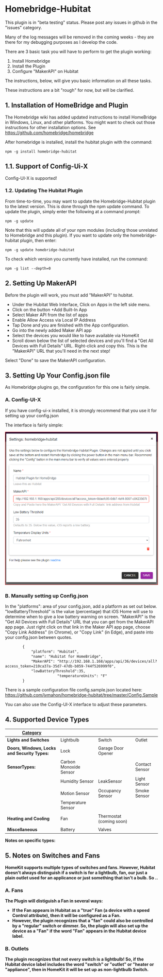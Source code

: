 # Homebridge-Hubitat


This plugin is in "beta testing" status. Please post any issues in github in the "issues" category. 

Many of the log messages will be removed in the coming weeks - they are there for my debugging purposes as I develop the code.

There are 3 basic task you will have to perform to get the plugin working:
1. Install Homebridge
2. Install the Plugin
3. Configure "MakerAPI" on Hubitat

The instructions, below, will give you basic information on all these tasks.

These instructions are a bit "rough" for now, but will be clarified.


## 1. Installation of HomeBridge and Plugin

The Homebridge wiki has added updated instructions to install HomeBridge in Windows, Linux, and other platforms. You might want to check out those instructions for other installation options. See https://github.com/homebridge/homebridge

After homebridge is installed, install the hubitat plugin with the command:
`````
npm -g install homebridge-hubitat
`````

## 1.1. Support of Config-Ui-X
Config-UI-X is supported!


### 1.2. Updating The Hubitat Plugin
From time-to-time, you may want to update the Homebridge-Hubitat plugin to the latest version. This is done through the npm update command. To update the plugin, simply enter the following at a command prompt:
`````
npm -g update
`````
Note that this will update all of your npm modules (including those unrelated to Homebridge and this plugin). If you want to update only the homebridge-hubitat plugin, then enter:
`````
npm -g update homebridge-hubitat
`````

To check which version you currently have installed, run the command:
`````
npm -g list --depth=0
`````

## 2. Setting Up MakerAPI

Before the plugin will work, you must add "MakerAPI" to hubitat.

* Under the Hubitat Web Interface, Click on Apps in the left side menu.
* Click on the button +Add Built-In App
* Select Maker API from the list of apps
* Enable Allow Access via Local IP Address
* Tap Done and you are finished with the App configuration.
* Go into the newly added Maker API app
* Select the devices you would like to have available via HomeKit
* Scroll down below the list of selected devices and you'll find a "Get All Devices with Full Details" URL. Right-click and copy this. This is the "MakerAPI" URL that you'll need in the next step!

Select "Done" to save the MakerAPI configuration.

## 3. Setting Up Your Config.json file

As Homebridge plugins go, the configuration for this one is fairly simple. 

### A. Config-UI-X
If you have config-ui-x installed, it is strongly recommend that you use it for setting up your config.json

The interface is fairly simple:

![](./docs/Config-UI-X-Settings.PNG)


### B. Manually setting up Config.json

In the "platforms": area of your config.json, add a platform as set out below.
"lowBatteryThreshold" is the value (percentage) that iOS Home will use to determine when to give a low battery warning on screen.
"MakerAPI" is the "Get All Devices with Full Details" URL that you can get from the MakerAPI app page. Just right click on that link in the Maker API app page, choose "Copy Link Address" (in Chrome), or "Copy Link" (in Edge), and paste into your config.json between quotes. 


`````
		{
			"platform": "Hubitat",              
			"name": "Hubitat for HomeBridge", 
			"MakerAPI": "http://192.168.1.168/apps/api/36/devices/all?access_token=210ca37a-35d7-47db-b059-744f526999f0",
			"lowBatteryThreshold":35,
                        "temperatureUnits": "F"
		}
`````
There is a sample configuration file config.sample.json located here: https://github.com/jvmahon/homebridge-hubitat/tree/master/Config.Sample

You can also use the Config-UI-X interface to adjust these parameters.

## 4. Supported Device Types

| <u>Category                                  	|                      	|                     	|                  	|
|-------------------------------------------	|----------------------	|---------------------	|------------------	|
| <b>Lights and Switches                       	| Lightbulb            	| Switch              	| Outlet           	|
| | | |
| <b>Doors, Windows, Locks and Security Types: 	| Lock                 	| Garage Door Opener                 	| 	|
| | | |
| <b>SensorTypes:                              	| Carbon Monoxide Sensor 	|  	| Contact Sensor    	|
|                                           	| Humidity Sensor       	| LeakSensor          	| Light Sensor      	|
|                                           	| Motion Sensor         	| Occupancy Sensor     	| Smoke Sensor      	|
|                                           	| Temperature Sensor     |                     	|                  	|
| | | |
| <b>Heating and Cooling                       	| Fan            	|   Thermostat (coming soon)  	|                  	|
| | | |
| <b>Miscellaneous                             	|  Battery             	|    Valves                 	|                  	|

<b>Notes on specific types:


## 5. Notes on Switches and Fans

HomeKit supports multiple types of switches and fans. However, Hubitat doesn't always distinguish if a switch is for a lightbulb, fan, our just a plain outlet used for an applicance or just something that isn't a bulb. So ..

### A. Fans

The Plugin will distiguish a Fan in several ways:

* If the Fan appears in Hubitat as a "true" Fan (a device with a speed Control attribute), then it will be configured as a Fan.
* However, the plugin recognizes that a "fan" could also be controlled by a "regular" switch or dimmer. So, the plugin will also set up the device as a "Fan" if the word "Fan" appears in the Hubitat device label.

### B. Outlets

The plugin recognizes that not every switch is a lightbulb!  So, if the Hubitat device label includes the word "switch" or "outlet" or "heater or "appliance", then in HomeKit it will be set up as non-lightbulb Switch.

